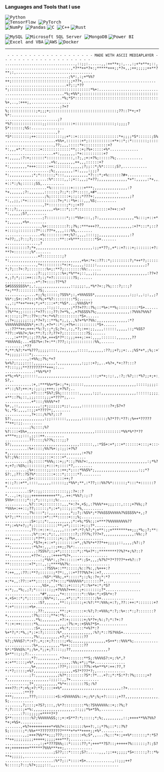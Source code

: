 <!--
<img src="https://capsule-render.vercel.app/api?type=waving&color=0:5433FF,50:20BDFF,100:7114b3&height=150&text=Hello!%20I'm%20Gabriel%20👋&fontSize=25&fontAlignY=25&fontColor=f7f5f5" alt="header" width="100%" />


![visitors](https://visitor-badge.laobi.icu/badge?page_id=gaos-oliveira.gaos-oliveira)

z

```python
class GaOS(object):
    def __init__(self):
        self.username = 'GaOS-Oliveira'
        self.name = 'Gabriel Olivera'
        self.language_spoken = ["pt_BR", "en_US"]
        
    def getInformationAboutMe(self):
        for attribute, value in self.__dict__.items():
            print(attribute, '=', value)

me = GaOS()
me.getInformationAboutMe()
```
-->
### Languages and Tools that I use
<kbd align="center"><img src="https://img.shields.io/badge/Python-3776AB?style=for-the-badge&logo=Python&logoColor=white" alt="Python"><br>
<img src="https://img.shields.io/badge/TensorFlow-FF6F00?style=for-the-badge&logo=TensorFlow&logoColor=white" alt="TensorFlow">
<img src="https://img.shields.io/badge/PyTorch-EE4C2C?style=for-the-badge&logo=PyTorch&logoColor=white" alt="PyTorch"><br>
<img src="https://img.shields.io/badge/NumPy-013243?style=for-the-badge&logo=NumPy&logoColor=white" alt="NumPy">
<img src="https://img.shields.io/badge/Pandas-150458?style=for-the-badge&logo=Pandas&logoColor=white" alt="Pandas"></kbd>
<kbd align="center"><img src="https://img.shields.io/badge/C%20Language-00599C?style=for-the-badge&logo=C&logoColor=white" alt="C">
<img src="https://img.shields.io/badge/C++-00599C?style=for-the-badge&logo=C%2B%2B&logoColor=white" alt="C++"></kbd>
<kbd align="center"><img src="https://img.shields.io/badge/Rust-000000?style=for-the-badge&logo=Rust&logoColor=white" alt="Rust"></kbd>

<kbd align="center"><img src="https://img.shields.io/badge/MySQL-4479A1?style=for-the-badge&logo=MySQL&logoColor=white" alt="MySQL">
<img src="https://img.shields.io/badge/Microsoft_SQL_Server-CC2927?style=for-the-badge&logo=Microsoft%20SQL%20Server&logoColor=white" alt="Microsoft SQL Server">
<img src="https://img.shields.io/badge/MongoDB-47A248?style=for-the-badge&logo=MongoDB&logoColor=white" alt="MongoDB"></kbd>
<kbd align="center"><img src="https://img.shields.io/badge/Power%20BI-F2C811?style=for-the-badge&logo=Power%20BI&logoColor=white" alt="Power BI">
<img src="https://img.shields.io/badge/Excel%20&%20VBA-217346?style=for-the-badge&logo=Microsoft%20Excel&logoColor=white" alt="Excel and VBA"></kbd>
<kbd align="center"><img src="https://img.shields.io/badge/AWS-232F3E?style=for-the-badge&logo=Amazon%20AWS&logoColor=white" alt="AWS"></kbd>
<kbd align="center"><img src="https://img.shields.io/badge/Docker-2496ED?style=for-the-badge&logo=Docker&logoColor=white" alt="Docker"></kbd>

<hr>

     - - - - - - - - - - - - - - - - - - - - MADE WITH ASCII MEDIAPLAYER - - - - - - - - - - - - - - - - - - - - -
    ................................,::;;:......,,:++**+;:,..,:;+*+**+;::,........................................
    ..............................,*?**++*?+:;*****+++;;*?+,,;++;;;;;++**?**;:,...................................
    .............................;%*:,:;+*%%?++;::::::::::::::::::::::::::;;+??+,.................................
    ............................+?;:;*??*;:::::::::::::::::::::::::::::::::::::*%+:...............................
    ...........................*%;+%%*;:::::::::::::::::::::::::::::::::::::::::;*%*,.............................
    ..........................*%;*S*:::::::::::::::::::::::::::::::::::::::::::::::?%+,..,:+++;,..................
    .........................;?+?%;::::::::::::;+;;;+;::::::::::::::::::::::::::::::;??::?*+;+?%*:................
    ........................;?*%?::::::::::::::;;::::::::::::+::::::::::::::::::;:;;;;?S*::::::;%S:...............
    .......................,?*S*::::::::;++::::::::::::;;+*::+:::::::::::::::::::*+;;;;*S*::::::;S%:..............
    .......................+%%+,:::::::+*;:::::::::::+*+::*;:*:::::::;::::::::::::++:++++%?;:::::;%?,.............
    ......................,??;,,,:::::*+:::::::::::+?*:,,,+*:*:::::::+:::::::::::::**;::+;?%+:::::+%*.............
    ......................+*:,,,,,,,:*+::::::::::+?+:,,,,,:?:+;::::::*::::::::::::,:?;,;+:+?%;:::::?%;............
    .....................+%:,,,,,,,,++,,,::::::+?*:,,,,,,,,*+++::::::++::::::::,,,,,;?;;::*;%*:::::;S?,...........
    ....................;%;,,,,,,,,:+:,,,,:;;;?*:,,,,,,,,,,;*;*::::::;*:::,,,,,,,,,,,*?:::*;+%::::::?#+...........
    ...................:%*:::::,,:;+::,,,;*+??;,,,,,,,,,,,,,*+*:,,,,,:*+,,,,,,,,,,,:::?+::*:;%;:::::;SS,..........
    ...................*%:::::::::+:::::+***;,,,,,,,,,,,,,,,:?*+,,,,,,;?:,,,,,,,::::::;?:;*::?*:::::,+#*..........
    ..................;%;::::::::+;:;:;*???+:,,,,,,,,,,,,,,,,;?*:,,;;,:*+::::::::::::::?+;*::*%+:::,,,%S;.........
    .................,?*::::::::;*:;:+??*::;?;,,,,,,,,,,,,,,,,+%+:::*;::*::::::::::::::+?++::+?*:,,,,,;S?,........
    .................;?:::::::::*;::*%%+:::,;?:,,,,,,,,,,,,,,,,*%:::;+::+*:::::::::::::;%*:::*?*;,,,,,,+%+........
    ................,%+:::::::::?:;?%;:***+++??,,,,,,,,,,,,,,,:+?*:::*;::?+::::;::::::::?*:::??*+,,,,:::%%,.......
    ................+%:::::::::++;%?:,,,,::::;;,,,,,,,,,,,,,,:?*+??;,;?::;?;:::+;:::::::**::+%***:::::::*S+.......
    ...............,?+:::::::::?;*+,,,,,,,,,,,,,,,,,,,,,,,,,,:;;+*??;,+*::+?:::+;:::::::+?::?**?+:::::::;%*.......
    ...............+?:::::::::;?*:,,,,,,,,,,,,,,,,,,,,,,,,,,,,,,,,,+%+:*+::??::*;::::::::?;*++*?;::::::::%?,......
    ..............,*+:::::::::*+:+;,,,,,:;;;;:,,,,,,,,,,,,,,,,,,,,,,;?*;?;::?+:?;::::::::%+;:**?;::::::::%%:......
    ..............;?:;;::::;::%+;*%**+;::,,,;;,,,,,,,,,,,,,,,,,,,,,,,:??+?+,;?;*;:::++:::?;:;*+?:::::::::?S;......
    ..............+*:?+::::??*%?S#SSSSSSS%*;,:,,,,,,,,,,,,,,,,::;;;;:,,*%*?+:;?%;:::?;::;?*+;**?:::::::::?S;......
    .........,....+;;%;:::::;?SS%*;:,+%%%SSS*,,,,,,,,,,,,,,,,:;;:,,:;:,,;?%%*:;S+::+?:::+?%;+*%?:::::::::*S;......
    .,,:;**++*+++;*;+*::::+*:*%S*...;%%%S%*?%;,,,,,,,,,,,,,,,,,::;;::,,,,,;*??+??::?%;::*%+:**%;:::::::::*S+......
    :?%**+;;::::::*+??:::;??:?+*%,.,+?%SSS%?%;,,,,,,,,,,,,,,,:?%%%?%%%?+::::;:;?*::??+::*+:*+%?::::::::::*S+......
    ,;?+;;;;;;::;;*?+?;::**%;*;,;,.,%?+*%*?%%:,,,,,,,,,,,,,,:*?%%%%%%S%%SS%*;+:?;,+?+*::*:;+?%+::::::::::*S+......
    ..:??**++;+++:*%:?;:;*;S;?+:,:;,*?;:++:;;,,,,::::::,,,,,::;*%SS?*??::+%%?+;%+:**:?;:?;??+?;::::::::::?S;......
    ...,:+**?*;:;:??;%+,+++S*?*::;;;+++;:++:,,,,:::::::,,,,,,,??*%%%%%S;...+SS?%+:?+:**:???;:;:::::::::::%%,......
    ........:*??*;**:%?:*+*%???;;;;;::::,,,,,,,,,:::::,,,,,,,:??;;+?;;+:..;%S*+*,;%;:+?;%++**?*+;;;;;::::*;.......
    ..........,:+%%;;?%;*+?%+%?;:;;;::::,,,,,,,,,,:,,,,,,,,,,,:;;::+?;,..+%?+,*+:??:::?*?:::;;;**???????**+++;:...
    .............:*%%*%*?+*%;+%*;;::::::,,,,,,,,,,,,,,,,,,,,,,,,:::;+*+;:;:,,:?;:%?;::*%?;;+;+:,:::;;;++**+**?S?,.
    ............:+,:***%%+*S+:;*+;::::::,,,,,,,,,,,,,,,,,,,,,,,,:::::;;;;::::;%;;?+*::;%?;++:+;:;;:;;+++;:;+?%?;..
    ............+?::::*S%?;S%;::::::::,,,,,,:;;:,,,,,,,,,,,,,,,,::::::;;;;;::+?:??+**::?%;::,;;;::::;;;+*???*;,...
    ............+*:::;%%%%*+?%+,,::,,,,,,,,,,:;+;;;;;;;+;;:,,,,,:::::::::::::?+;S?+?%;,*S:,,,,::;;+*????*;,.......
    ...........,?+:::;%?%?;::?S?:,,,,,,,,,,,,,,,:;;:::::::,,,,,,,:::::::::::;%?*??:*??:;%++*?????**++;:;;.........
    ...........;%;:::;%?%?::::+S%+,,,,,,,,,,,,,,,,,,,,,,,,,,,,,,,::::::::::::*%%*%*?*??+***+;;;:::,;;::++.........
    ...........??::::;%??%;:::;;?S?;,,,,,,,,,,,,,,,,,,,,,,,,,,,,,,,::::::,,:*SS+:+*;::+*::::::+:::;+:::+*.........
    ..........:%+::::;%%?%+:;:;;:+?%?+,,,,,,,,,,,,,,,,,,,,,,,,,,,,,,,,,,:+?%?%?:;%%::::::::::;;:::+::::+*.........
    ..........;S;:::::*%%%;::+;;*::;?%%?+:,,,,,,,,,,,,,,,,,,,,,,,,,,,:;*%?+;+?;:%S%;::::::::;+:::+;::::*?,........
    ..........;%+::::::;;:::::++;*;:::*%%S%*;,,,,,,,,,,,,,,,,,,,,:;;*?S?:,;??::?S?%*::::::::+:::*;:::::*?.........
    ..........;S+::::::::::::::++;?+::;?::+**,::::,,,,,,::::::;;*%%*;**,:*??;::%%?%*::::::;*:::*+::::::?*.........
    ..........:S*::;;:::::::::::;;:?+::?*...,:+;:;;;+++++++++++**;,.++:*%%?;:;:?S%%+:::::;*::;*;:::;::;%:.........
    ..........,%?:::+;::::::::,,,*+:?+,+S;,:?%%%*++;;;:::,:::;+?%%;;?*%%%+:++::;??;:::::;*;:+*;:::;;::*%,.........
    ..........,?%::::*;:,,,,,,,,,,*;;?;:%S%*;*?%%SSS%%%%%?%SSSS%*+,;?%*?;:**:::::::::::+*::**:::::+::;%;..........
    ...........;S+:;:;*:,,,,,,,,,,;*:+%;*S%:;:+***?%%%%%%%%%??**;:+%*+?;;*;:::::::::::**;+*;:::::+;:;?*...........
    ...........,??::+::+::,,,,,::::+*:*?;%?;*;+**:;;+*******++;;;*%;;?;**:::::::::::+*++*+:::::+*::+%*,...........
    ............;%*::+:;*;:,,:::::::?;:???%;???+?,,,,,,,,,,,,,,:%%:;?++;,,,,::::::;*?**;:::::;+;:;?%+,............
    ............,*S?+;+::+*;::::::::+*,;%?%*+*??*++;;;;;::,,,,;%?:;?**;,,,,,,,,,:*%?+:,,,::;++;;?%*:..............
    ..............:?SS%?;:;+*;:::::::*;:*%+?*:;********??%?*+;%?::?**;,,,,,,,,,+??+:,,,,:++++*%?+,................
    ................:;*%%*:,;?+::::::+*:;S+,,,;%?%?*?*????*++%?::?**:::::::::+?*;::,,:;****%%?%:..................
    ..................:?SS%+::**:::::;%::?%:,;%+++:?*:++,,,:??::**?;::::::;*?*:,,::+*???%%?+::+?,.................
    .................:%S*:*%%;,+*:::::*;:;%;:?+;*:*?+:*+,,:??::+**;:::::;*?+:::;*%%%%%%*;::::::?*,................
    ................,%S+,,,:*%::;+::::;*::%+*+:*;*S?+:*;,,*%;,;?;*:::::::;;+?%%%?+++::;+:::::::;?*................
    ................*#*,,,,,,*+::::::::*::%%+:*;+S%*+:?+,+S+::*;*;::::::;%%*+;:,,,,+*;:;*:::::::;%+...............
    ...............:S?,,,,,,,**::;:::::;+:%?:**:%%%;+:?;,??::++:*:::::::+?:,,,,,,,,,;?*:+*:::::::+%+..............
    ..............,??:,,,,,,,**:;+::::::+:%?;?:+%%%;*:?;:%+::*:;?:::::::?+,,,,,,,,,,,:?%;::::;**+:*%:.............
    ..............*%;,,,,,,,,+?:+;::::::+;%*?+;%:;?;*:?+:?*::+:++::::::*%,,,,,,,,,,,,,:?%:+;:+S%%?*S+.............
    .............:S+,,,,,,,,,+%:*;::::::*+%?*:?%+*?;*:*%,;*;:+:?;::::::%*,,,,,,,,,,,,,,:%?;*::?S?%%S+.............
    ............,?%:,,,,,,,,,+?;*:::::::??%?;;%%%S?:*:+?:,+;:+;?:::::;+%;,,,,,,,,,,,,,,,+S++*::%%%*%;.............
    ............:%+,,,,,,,,,,*%++:::::::??%*:*S%%S%:*;;%+,*;;+;?::::;;??,,,,,,,,,,,,,,,,,?S+**::;:;?:.............
    ............*?:,,,,,,,,,,*?++:::::::**S;:%%%%S?:+;:%*,?+:+**::::;+%*,,,,,,,,,,,,,,,,,:%%;+*;;*%+..............
    ...........,%+,,,,,,,,,,:??*;:::::::??%:+%+**%*:++:??,?*:*?;::::;+%?,,,,,,,,,,,,,,,,,,+S?*???*?;,.............
    ...........;?:,,,,,,,,,,;%?*::::::::?S*:?*...+?:;*:*S:*?:?%;::::;+?*,,,,,,,,,,,,,,,,,,,:;;;::,,?+.............
    ..........,?*,,,,,,,,,,,*%*+::::::::?S;:%?+++??::*:+%;+?:*?;::::++%*,,,,,,,,,,,,,,,,,,,,,,,,,,,:?+............
    ........:**??***;,,,,,,,???;::::::::+S:+S%%%%S%::+;;%*;%;+?:::::;+??,,,,,,,,,,,,,,,,,,,,,,,,,,:;?S;...........
    .......,?;:::;+?S?;:::,;%*?:::::::::*%:?S%%%%%%::+;:?%;?*;?:::::;+*%:,,,,,,,,,,,,,,,,,,,::;;;*%+*S%,..........
    .......:?::;;;;;+****?*?S**:::::::::%?;%%%%%%SS;:;+:+S**?:*;::::;*;%;,,,,,,,,,::;++++**%%?%%?*+;+%S+..........
    .......,+%?++++++++++*+%%?+:::::::::%++?:,:;*?%;::*::?%?S;::::::;*:%%+**??????????****+*+**++++;;+%*..........
    ........,,;+++?%%**+;;;???;::;:::::+%;S*,,...:%;::*+:;++%*::::::;*:*S?**++;;;;;;;;;+++++;;;;;+++**?;..........
    ...............,:;+*???S%%;::*:::::??;*;+++**?S?::;+++++?%::::::;?:;S?++;++++++++******?%%%***++;,............
    ......................;S??;::*::::;S?:.....,,,:;:++;;;;;*S+:::::;?::*%+*****??????**+;;;;;,...................
    ......................:%*?;::*::::+S+............,::;;;++?%:::::;?::;%?+;;;;:::,,.............................
<!--### More Stuff:-->

<!--
<details>
  <summary><b>📊 Stats</b></summary>
    <br>
    <img height="160em" src="https://github-readme-stats.vercel.app/api?username=GaOS-Oliveira&show_icons=true&theme=tokyonight&include_all_commits=true&count_private=true"/>
    <img height="160em" src="https://github-readme-stats.vercel.app/api/top-langs/?username=GaOS-Oliveira&layout=compact&langs_count=16&theme=tokyonight"/>
</details>
-->
<!--
<details>
  <summary><b>📧 Where you can find me</b></summary>
    <br>
    <kbd><a href="https://www.linkedin.com/in/gaosoliveira/" target="_blank"><img src ="https://img.shields.io/badge/LinkedIn-0077B5?style=for-the-badge&logo=linkedin&logoColor=white" target="_blank"></a></kbd>
    <kbd><a href="https://mail.google.com/mail/u/0/#search/gabrieloliveira.gos04@gmail.com" target="_blank"><img src ="https://img.shields.io/badge/Gmail-D14836?style=for-the-badge&logo=gmail&logoColor=white" target="_blank"></a></kbd>
</details>
-->
<!-- Help:

https://github.com/Ileriayo/markdown-badges
https://github.com/cnrad/lanyard-profile-readme

-->

<!-- Learning:

![Unity](https://img.shields.io/badge/unity-%23000000.svg?style=for-the-badge&logo=unity&logoColor=white)
![Blender](https://img.shields.io/badge/blender-%23F5792A.svg?style=for-the-badge&logo=blender&logoColor=white)

<kbd align="center">![C#](https://img.shields.io/badge/c%23-%23239120.svg?style=for-the-badge&logo=c-sharp&logoColor=white)
![.Net](https://img.shields.io/badge/.NET-5C2D91?style=for-the-badge&logo=.net&logoColor=white)</kbd>
-->
  
<!-- To Learn Queue:

![Aseprite](https://img.shields.io/badge/Aseprite-FFFFFF?style=for-the-badge&logo=Aseprite&logoColor=#7D929E)
![Adobe Photoshop](https://img.shields.io/badge/adobe%20photoshop-%2331A8FF.svg?style=for-the-badge&logo=adobe%20photoshop&logoColor=white)  

![PyTorch](https://img.shields.io/badge/PyTorch-%23EE4C2C.svg?style=for-the-badge&logo=PyTorch&logoColor=white)
![Keras](https://img.shields.io/badge/Keras-%23D00000.svg?style=for-the-badge&logo=Keras&logoColor=white)
![NumPy](https://img.shields.io/badge/numpy-%23013243.svg?style=for-the-badge&logo=numpy&logoColor=white)
![Pandas](https://img.shields.io/badge/pandas-%23150458.svg?style=for-the-badge&logo=pandas&logoColor=white)
![scikit-learn](https://img.shields.io/badge/scikit--learn-%23F7931E.svg?style=for-the-badge&logo=scikit-learn&logoColor=white)
![SciPy](https://img.shields.io/badge/SciPy-%230C55A5.svg?style=for-the-badge&logo=scipy&logoColor=%white)

-->
